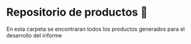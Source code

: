 # Repositorio de productos :page_facing_up:

En esta carpeta se encontraran todos los productos generados para el desarrollo del informe